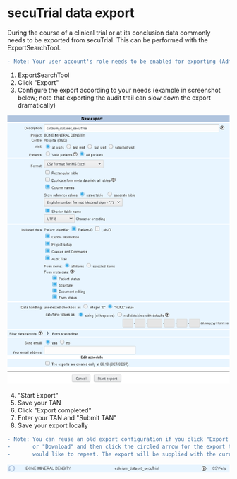 # secuTrial data export

During the course of a clinical trial or at its conclusion data commonly needs to
be exported from secuTrial. This can be performed with the ExportSearchTool.

``` diff
- Note: Your user account's role needs to be enabled for exporting (AdminTool).
```

1. ExportSearchTool
2. Click "Export"
3. Configure the export according to your needs (example in screenshot below; note that exporting the audit trail can slow down the export dramatically)

![expsetup](fig/export_setup.png)

4. "Start Export"
5. Save your TAN
6. Click "Export completed"
7. Enter your TAN and "Submit TAN"
8. Save your export locally

``` diff
- Note: You can reuse an old export configuration if you click "Export history" 
-       or "Download" and then click the circled arrow for the export that you 
-       would like to repeat. The export will be supplied with the current data.
```
![expagain](fig/export_again.png)

